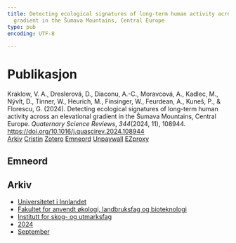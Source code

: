 ```yaml
---
title: Detecting ecological signatures of long-term human activity across an elevational
  gradient in the Šumava Mountains, Central Europe
type: pub
encoding: UTF-8

---
```

<h1>Publikasjon</h1>
<article id="csl-bib-container-5ZQZLWMV" class="csl-bib-container">
  <div class="csl-bib-body"> <div class="csl-entry">Kraklow, V. A., Dreslerová, D., Diaconu, A.-C., Moravcová, A., Kadlec, M., Nývlt, D., Tinner, W., Heurich, M., Finsinger, W., Feurdean, A., Kuneš, P., &#38; Florescu, G. (2024). Detecting ecological signatures of long-term human activity across an elevational gradient in the Šumava Mountains, Central Europe. <i>Quaternary Science Reviews</i>, <i>344</i>(2024, 11), 108944. <a href="https://doi.org/10.1016/j.quascirev.2024.108944">https://doi.org/10.1016/j.quascirev.2024.108944</a></div> </div>
  <div class="csl-bib-buttons">
    <a href="#taxonomy-article-5ZQZLWMV" alt="archive" class="csl-bib-button">Arkiv</a>
    <a href="https://app.cristin.no/results/show.jsf?id=2306089" alt="Cristin" class="csl-bib-button">Cristin</a>
    <a href="http://zotero.org/groups/5881554/items/5ZQZLWMV" alt="Zotero" class="csl-bib-button">Zotero</a>
    <a href="#keywords-article-5ZQZLWMV" alt="keywords" class="csl-bib-button">Emneord</a>
    <a href="https://doi.org/10.1016/j.quascirev.2024.108944" alt="Unpaywall" class="csl-bib-button">Unpaywall</a>
    <a href="https://doi.org/10.1016/j.quascirev.2024.108944" alt="EZproxy" class="csl-bib-button">EZproxy</a>
  </div>
  <div id="csl-bib-meta-container-5ZQZLWMV"></div>
</article>
<div id="csl-bib-meta-5ZQZLWMV" class="csl-bib-meta">
  <article id="keywords-article-5ZQZLWMV" class="keywords-article">
    <h1>Emneord</h1>
    
  </article>
  <article id="taxonomy-article-5ZQZLWMV" class="taxonomy-article">
    <h1>Arkiv</h1>
    <ul>
      <li>
        <a href="/nn/archive/?key=3DCRN523">Universitetet i Innlandet</a>
      </li>
      <li>
        <a href="/nn/archive/?key=T77LXH6D">Fakultet for anvendt økologi, landbruksfag og bioteknologi</a>
      </li>
      <li>
        <a href="/nn/archive/?key=7TRARPE3">Institutt for skog- og utmarksfag</a>
      </li>
      <li>
        <a href="/nn/archive/?key=A4XX8HDP">2024</a>
      </li>
      <li>
        <a href="/nn/archive/?key=9KU2PNPH">September</a>
      </li>
    </ul>
  </article>
</div>
